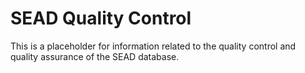 
# SEAD Quality Control

This is a placeholder for information related to the quality control and quality assurance of the SEAD database.
